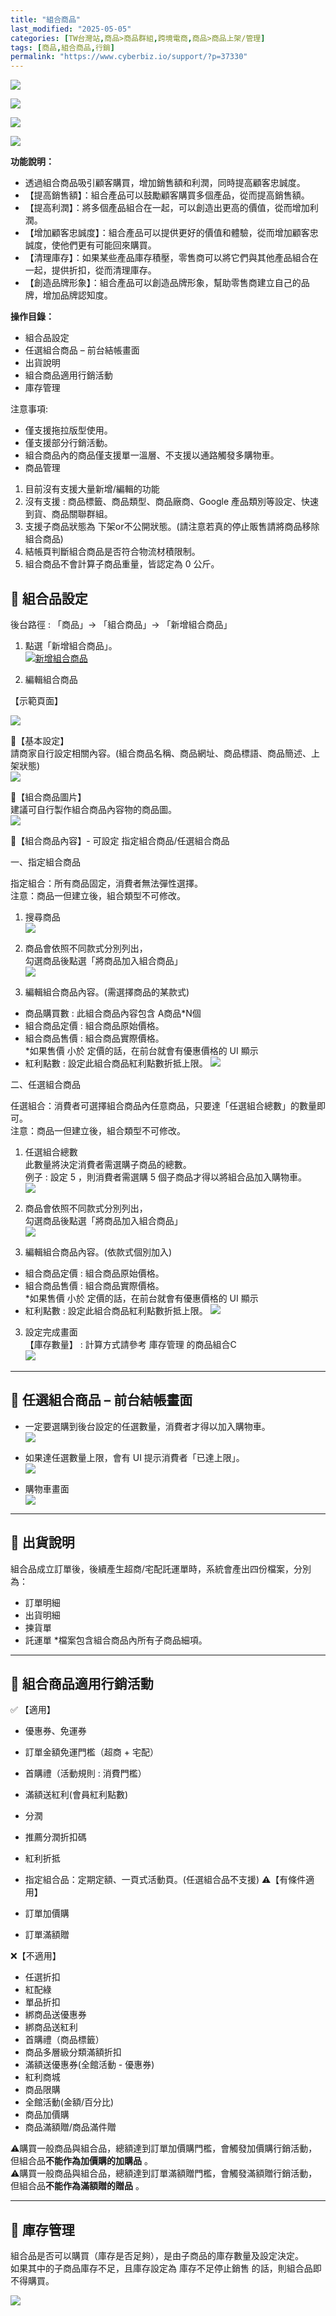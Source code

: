 ```yaml
---
title: "組合商品"
last_modified: "2025-05-05"
categories: [TW台灣站,商品>商品群組,跨境電商,商品>商品上架/管理]
tags: [商品,組合商品,行銷]
permalink: "https://www.cyberbiz.io/support/?p=37330"
---
```


![](https://www.cyberbiz.io/support/wp-content/uploads/適用站別.png)

[![](https://www.cyberbiz.io/support/wp-content/uploads/台灣站.png)](https://www.cyberbiz.io/support/?page_id=2490)

[![](https://www.cyberbiz.io/support/wp-content/uploads/北美站.png)](https://www.cyberbiz.io/support/?page_id=32080)

[![](https://www.cyberbiz.io/support/wp-content/uploads/日本站.png)]()

**功能說明：**  

* 透過組合商品吸引顧客購買，增加銷售額和利潤，同時提高顧客忠誠度。
* 【提高銷售額】：組合產品可以鼓勵顧客購買多個產品，從而提高銷售額。
* 【提高利潤】：將多個產品組合在一起，可以創造出更高的價值，從而增加利潤。
* 【增加顧客忠誠度】：組合產品可以提供更好的價值和體驗，從而增加顧客忠誠度，使他們更有可能回來購買。
* 【清理庫存】：如果某些產品庫存積壓，零售商可以將它們與其他產品組合在一起，提供折扣，從而清理庫存。
* 【創造品牌形象】：組合產品可以創造品牌形象，幫助零售商建立自己的品牌，增加品牌認知度。

**操作目錄：**

* 組合品設定
* 任選組合商品 – 前台結帳畫面
* 出貨說明
* 組合商品適用行銷活動
* 庫存管理

注意事項:  

* 僅支援拖拉版型使用。
* 僅支援部分行銷活動。
* 組合商品內的商品僅支援單一溫層、不支援以通路觸發多購物車。
* 商品管理 
1. 目前沒有支援大量新增/編輯的功能
2. 沒有支援 : 商品標籤、商品類型、商品廠商、Google 產品類別等設定、快速到貨、商品關聯群組。
3. 支援子商品狀態為 下架or不公開狀態。(請注意若真的停止販售請將商品移除組合商品)
4. 結帳頁判斷組合商品是否符合物流材積限制。
5. 組合商品不會計算子商品重量，皆認定為 0 公斤。



## 📌 組合品設定


後台路徑 :  「商品」→ 「組合商品」→ 「新增組合商品」  


1. 點選「新增組合商品」。  
[![新增組合商品](https://www.cyberbiz.io/support/wp-content/uploads/組合商品01.png)](https://www.cyberbiz.io/support/wp-content/uploads/組合商品01.png)



2. 編輯組合商品  

【示範頁面】

[![](https://www.cyberbiz.io/support/wp-content/uploads/組合商品02.png)](https://www.cyberbiz.io/support/wp-content/uploads/組合商品02.png)  

📍【基本設定】  
請商家自行設定相關內容。(組合商品名稱、商品網址、商品標語、商品簡述、上架狀態)  
[![](https://www.cyberbiz.io/support/wp-content/uploads/組合商品03.png)](https://www.cyberbiz.io/support/wp-content/uploads/組合商品03.png)  

📍【組合商品圖片】  
建議可自行製作組合商品內容物的商品圖。  
[![](https://www.cyberbiz.io/support/wp-content/uploads/組合商品04.png)](https://www.cyberbiz.io/support/wp-content/uploads/組合商品04.png)  

📍【組合商品內容】- 可設定 指定組合商品/任選組合商品  


一、指定組合商品

指定組合：所有商品固定，消費者無法彈性選擇。  
注意：商品一但建立後，組合類型不可修改。

1. 搜尋商品  
[![](https://www.cyberbiz.io/support/wp-content/uploads/組合商品05.png)](https://www.cyberbiz.io/support/wp-content/uploads/組合商品05.png)

2. 商品會依照不同款式分別列出，  
勾選商品後點選「將商品加入組合商品」  
[![](https://www.cyberbiz.io/support/wp-content/uploads/組合商品06.png)](https://www.cyberbiz.io/support/wp-content/uploads/組合商品06.png)

3. 編輯組合商品內容。(需選擇商品的某款式)  

* 商品購買數 : 此組合商品內容包含 A商品*N個
* 組合商品定價 : 組合商品原始價格。
* 組合商品售價 : 組合商品實際價格。   
*如果售價 小於 定價的話，在前台就會有優惠價格的 UI 顯示
* 紅利點數 : 設定此組合商品紅利點數折抵上限。
[![](https://www.cyberbiz.io/support/wp-content/uploads/組合商品07.png)](https://www.cyberbiz.io/support/wp-content/uploads/組合商品07.png)



二、任選組合商品

任選組合：消費者可選擇組合商品內任意商品，只要達「任選組合總數」的數量即可。  
注意：商品一但建立後，組合類型不可修改。

1. 任選組合總數  
此數量將決定消費者需選購子商品的總數。  
例子 : 設定 5 ，則消費者需選購 5 個子商品才得以將組合品加入購物車。  
[![](https://www.cyberbiz.io/support/wp-content/uploads/組合商品10.png)](https://www.cyberbiz.io/support/wp-content/uploads/組合商品10.png)

2. 商品會依照不同款式分別列出，  
勾選商品後點選「將商品加入組合商品」  
[![](https://www.cyberbiz.io/support/wp-content/uploads/組合商品11.png)](https://www.cyberbiz.io/support/wp-content/uploads/組合商品11.png)

3. 編輯組合商品內容。(依款式個別加入)  

* 組合商品定價 : 組合商品原始價格。
* 組合商品售價 : 組合商品實際價格。   
*如果售價 小於 定價的話，在前台就會有優惠價格的 UI 顯示
* 紅利點數 : 設定此組合商品紅利點數折抵上限。
[![](https://www.cyberbiz.io/support/wp-content/uploads/組合商品12.png)](https://www.cyberbiz.io/support/wp-content/uploads/組合商品12.png)



3. 設定完成畫面  
【庫存數量】 : 計算方式請參考 庫存管理 的商品組合C  
[![](https://www.cyberbiz.io/support/wp-content/uploads/組合商品08.png)](https://www.cyberbiz.io/support/wp-content/uploads/組合商品08.png)




* * *

## 📌 任選組合商品 – 前台結帳畫面



* 一定要選購到後台設定的任選數量，消費者才得以加入購物車。  
[![](https://www.cyberbiz.io/support/wp-content/uploads/組合商品13.png)](https://www.cyberbiz.io/support/wp-content/uploads/組合商品13.png)



* 如果達任選數量上限，會有 UI 提示消費者「已達上限」。  
[![](https://www.cyberbiz.io/support/wp-content/uploads/組合商品14.png)](https://www.cyberbiz.io/support/wp-content/uploads/組合商品14.png)



* 購物車畫面  
[![](https://www.cyberbiz.io/support/wp-content/uploads/組合商品15.png)](https://www.cyberbiz.io/support/wp-content/uploads/組合商品15.png)



* * *



## 📌 出貨說明


組合品成立訂單後，後續產生超商/宅配託運單時，系統會產出四份檔案，分別為：

* 訂單明細
* 出貨明細
* 揀貨單
* 託運單
*檔案包含組合商品內所有子商品細項。

* * *

## 📌 組合商品適用行銷活動



✅ 【適用】

* 優惠券、免運券
* 訂單金額免運門檻（超商 + 宅配） 
* 首購禮（活動規則 : 消費門檻） 
* 滿額送紅利(會員紅利點數) 
* 分潤
* 推薦分潤折扣碼
* 紅利折抵
* 指定組合品：定期定額、一頁式活動頁。(任選組合品不支援)
⚠️【有條件適用】

* 訂單加價購
* 訂單滿額贈

❌【不適用】

* 任選折扣 
* 紅配綠 
* 單品折扣 
* 綁商品送優惠券 
* 綁商品送紅利 
* 首購禮（商品標籤） 
* 商品多層級分類滿額折扣 
* 滿額送優惠券(全館活動 - 優惠券) 
* 紅利商城 
* 商品限購 
* 全館活動(金額/百分比) 
* 商品加價購
* 商品滿額贈/商品滿件贈

⚠️購買一般商品與組合品，總額達到訂單加價購門檻，會觸發加價購行銷活動，但組合品**不能作為加價購的加購品** 。  
⚠️購買一般商品與組合品，總額達到訂單滿額贈門檻，會觸發滿額贈行銷活動，但組合品**不能作為滿額贈的贈品** 。

* * *



## 📌 庫存管理


組合品是否可以購買（庫存是否足夠），是由子商品的庫存數量及設定決定。  
如果其中的子商品庫存不足，且庫存設定為 庫存不足停止銷售 的話，則組合品即不得購買。  

[![](https://www.cyberbiz.io/support/wp-content/uploads/組合商品09.png)](https://www.cyberbiz.io/support/wp-content/uploads/組合商品09.png)

